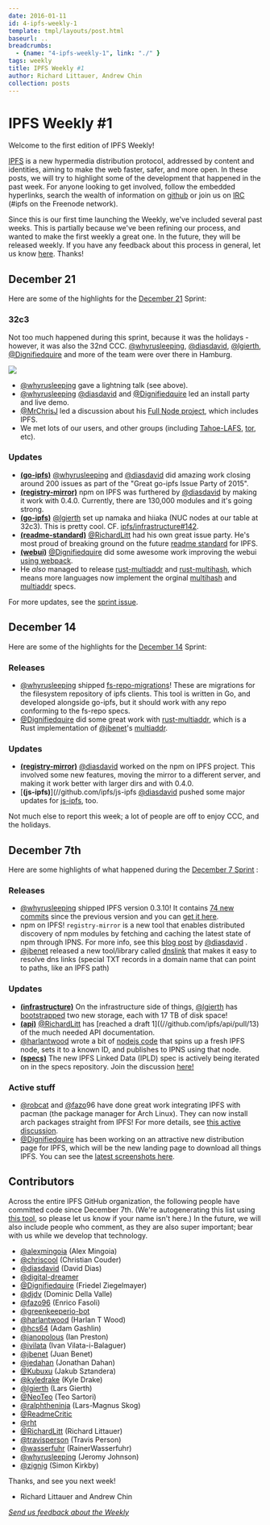 ```yaml
---
date: 2016-01-11
id: 4-ipfs-weekly-1
template: tmpl/layouts/post.html
baseurl: ..
breadcrumbs:
  - {name: "4-ipfs-weekly-1", link: "./" }
tags: weekly
title: IPFS Weekly #1
author: Richard Littauer, Andrew Chin
collection: posts
---
```


# IPFS Weekly #1

Welcome to the first edition of IPFS Weekly!

[IPFS](//ipfs.io/) is a new hypermedia distribution protocol, addressed by content and identities, aiming to make the web faster, safer, and more open.  In these posts, we will try to highlight some of the development that happened in the past week.  For anyone looking to get involved, follow the embedded hyperlinks, search the wealth of information on [github](//github.com/ipfs) or join us on [IRC](//webchat.freenode.net/?channels=ipfs) (#ipfs on the Freenode network).

Since this is our first time launching the Weekly, we've included several past weeks. This is partially because we've been refining our process, and wanted to make the first weekly a great one. In the future, they will be released weekly. If you have any feedback about this process in general, let us know [here](//github.com/ipfs/weekly/issues/7). Thanks!

## December 21

Here are some of the highlights for the [December 21](//github.com/ipfs/pm/issues/76) Sprint:


### 32c3

Not too much happened during this sprint, because it was the holidays - however, it was also the 32nd CCC. [@whyrusleeping](//github.com/whyrusleeping), [@diasdavid](//github.com/diasdavid), [@lgierth](//github.com/lgierth), [@Dignifiedquire](//github.com/Dignifiedquire) and more of the team were over there in Hamburg.

![](https://ipfs.io/ipfs/QmWYaX56pTskFL2UMV2x8ZZAB8xyntPce5bFmY8ugHw47j/32c3.ipfs.2.jpg)

* [@whyrusleeping](//github.com/whyrusleeping) gave a lightning talk (see above).
* [@whyrusleeping](//github.com/whyrusleeping) [@diasdavid](//github.com/diasdavid) and [@Dignifiedquire](//github.com/Dignifiedquire) led an install party and live demo.
* [@MrChrisJ](//github.com/MrChrisJ) led a discussion about his [Full Node project](//news.bitcoin.com/developer-chris-ellis-builds-full-bitcoin-nodes-12-hours/), which includes IPFS.
* We met lots of our users, and other groups (including [Tahoe-LAFS](https://www.tahoe-lafs.org/trac/tahoe-lafs), [tor](https://www.torproject.org/), etc).

### Updates

* [**(go-ipfs)**](//github.com/ipfs/go-ipfs) [@whyrusleeping](//github.com/whyrusleeping) and [@diasdavid](//github.com/diasdavid) did amazing work closing around 200 issues as part of the "Great go-ipfs Issue Party of 2015".
* [**(registry-mirror)**](//github.com/diasdavid/registry-mirror) npm on IPFS was furthered by [@diasdavid](//github.com/diasdavid) by making it work with 0.4.0. Currently, there are 130,000 modules and it's going strong.
* [**(go-ipfs)**](//github.com/ipfs/go-ipfs) [@lgierth](//github.com/lgierth) set up namaka and hiiaka (NUC nodes at our table at 32c3). This is pretty cool. CF. [ipfs/infrastructure#142](//github.com/ipfs/infrastructure#142).
* [**(readme-standard)**](//github.com/RichardLitt/readme-standard) [@RichardLitt](//github.com/RichardLitt) had his own great issue party. He's most proud of breaking ground on the future [readme standard](//github.com/RichardLitt/readme-standard/issues/1) for IPFS.
* [**(webui)**](//github.com/ipfs/webui) [@Dignifiedquire](//github.com/Dignifiedquire) did some awesome work improving the webui [using webpack](//github.com/ipfs/webui/issues/87).
* He _also_ managed to release [rust-multiaddr](//github.com/Dignifiedquire/rust-multiaddr) and [rust-multihash](//github.com/Dignifiedquire/rust-multihash), which means more languages now implement the orginal [multihash](//github.com/jbenet/multihash) and [multiaddr](//github.com/jbenet/multiaddr) specs.

For more updates, see the [sprint issue](//github.com/ipfs/pm/issues/76).

## December 14

Here are some of the highlights for the [December 14](//github.com/ipfs/pm/issues/74) Sprint:

### Releases
* [@whyrusleeping](//github.com/whyrusleeping) shipped [fs-repo-migrations](//github.com/ipfs/fs-repo-migrations)! These are migrations for the filesystem repository of ipfs clients. This tool is written in Go, and developed alongside go-ipfs, but it should work with any repo conforming to the fs-repo specs.
* [@Dignifiedquire](//github.com/Dignifiedquire) did some great work with [rust-multiaddr](//github.com/Dignifiedquire/rust-multiaddr), which is a Rust implementation of [@jbenet](//github.com/jbenet)'s [multiaddr](//github.com/jbenet/multiaddr).

### Updates
* [**(registry-mirror)**](//github.com/diasdavid/registry-mirror) [@diasdavid](//github.com/diasdavid) worked on the npm on IPFS project. This involved some new features, moving the mirror to a different server, and making it work better with larger dirs and with 0.4.0.
* [**(js-ipfs)**](//github.com/ipfs/js-ipfs [@diasdavid](//github.com/diasdavid) pushed some major updates for [js-ipfs](//github.com/ipfs/js-ipfs-repo), too.

Not much else to report this week; a lot of people are off to enjoy CCC, and the holidays.

## December 7th

Here are some highlights of what happened during the [December 7 Sprint](//github.com/ipfs/pm/issues/67) :

### Releases
* [@whyrusleeping](//github.com/whyrusleeping)  shipped IPFS version 0.3.10!  It contains [74 new commits](//github.com/ipfs/go-ipfs/compare/v0.3.9...v0.3.10) since the previous version and you can [get it here](//ipfs.io/docs/install/).
* npm on IPFS!  `registry-mirror` is a new tool that enables distributed discovery of npm modules by fetching and caching the latest state of npm through IPNS.  For more info, see this [blog post](//blog.daviddias.me/2015/12/08/stellar-module-management) by [@diasdavid](//github.com/diasdavid) .
* [@jbenet](//github.com/jbenet) released a new tool/library called [dnslink](//github.com/jbenet/go-dnslink) that makes it easy to resolve dns links (special TXT records in a domain name that can point to paths, like an IPFS path)

### Updates
* [**(infrastructure)**](//github.com/ipfs/infrastructure) On the infrastructure side of things, [@lgierth](//github.com/lgierth) has [bootstrapped](//github.com/ipfs/infrastructure/pull/135) two new storage, each with 17 TB of disk space!
* [**(api)**](//github.com/ipfs/api) [@RichardLitt](//github.com/RichardLitt) has [reached a draft 1]((//github.com/ipfs/api/pull/13) of the much needed API documentation.
* [@harlantwood](//github.com/harlantwood) wrote a bit of [nodejs code](//github.com/ipfs/project-repos/pull/11) that spins up a fresh IPFS node, sets it to a known ID, and publishes to IPNS using that node.
* [**(specs)**](//github.com/ipfs/specs) The new IPFS Linked Data (IPLD) spec is actively being iterated on in the specs repository.  Join the discussion [here!](//github.com/ipfs/specs/pull/37)

### Active stuff
* [@robcat](//github.com/robcat) and [@fazo](//github.com/fazo)96 have done great work integrating IPFS with pacman (the package manager for Arch Linux).  They can now install arch packages straight from IPFS!  For more details, see [this active discussion](//github.com/ipfs/notes/issues/84).
* [@Dignifiedquire](//github.com/Dignifiedquire) has been working on an attractive new distribution page for IPFS, which will be the new landing page to download all things IPFS.  You can see the [latest screenshots here](//github.com/ipfs/distributions/issues/11).

## Contributors

Across the entire IPFS GitHub organization, the following people have committed code since December 7th. (We're autogenerating this list using [this tool](//github.com/ipfs/weekly/pull/5), so please let us know if your name isn't here.) In the future, we will also include people who comment, as they are also super important; bear with us while we develop that technology.


* [@alexmingoia](//github.com/alexmingoia) (Alex Mingoia)
* [@chriscool](//github.com/chriscool) (Christian Couder)
* [@diasdavid](//github.com/diasdavid) (David Dias)
* [@digital-dreamer](//github.com/digital-dreamer)
* [@Dignifiedquire](//github.com/Dignifiedquire) (Friedel Ziegelmayer)
* [@djdv](//github.com/djdv) (Dominic Della Valle)
* [@fazo96](//github.com/fazo96) (Enrico Fasoli)
* [@greenkeeperio-bot](//github.com/greenkeeperio-bot)
* [@harlantwood](//github.com/harlantwood) (Harlan T Wood)
* [@hcs64](//github.com/hcs64) (Adam Gashlin)
* [@ianopolous](//github.com/ianopolous) (Ian Preston)
* [@ivilata](//github.com/ivilata) (Ivan Vilata-i-Balaguer)
* [@jbenet](//github.com/jbenet) (Juan Benet)
* [@jedahan](//github.com/jedahan) (Jonathan Dahan)
* [@Kubuxu](//github.com/Kubuxu) (Jakub Sztandera)
* [@kyledrake](//github.com/kyledrake) (Kyle Drake)
* [@lgierth](//github.com/lgierth) (Lars Gierth)
* [@NeoTeo](//github.com/NeoTeo) (Teo Sartori)
* [@ralphtheninja](//github.com/ralphtheninja) (Lars-Magnus Skog)
* [@ReadmeCritic](//github.com/ReadmeCritic)
* [@rht](//github.com/rht)
* [@RichardLitt](//github.com/RichardLitt) (Richard Littauer)
* [@travisperson](//github.com/travisperson) (Travis Person)
* [@wasserfuhr](//github.com/wasserfuhr) (RainerWasserfuhr)
* [@whyrusleeping](//github.com/whyrusleeping) (Jeromy Johnson)
* [@zignig](//github.com/zignig) (Simon Kirkby)

Thanks, and see you next week!

- Richard Littauer and Andrew Chin

[_Send us feedback about the Weekly_](//github.com/ipfs/weekly/issues/7)